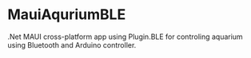 # MauiAquriumBLE

.Net MAUI cross-platform app using Plugin.BLE for controling aquarium using Bluetooth and Arduino controller.
